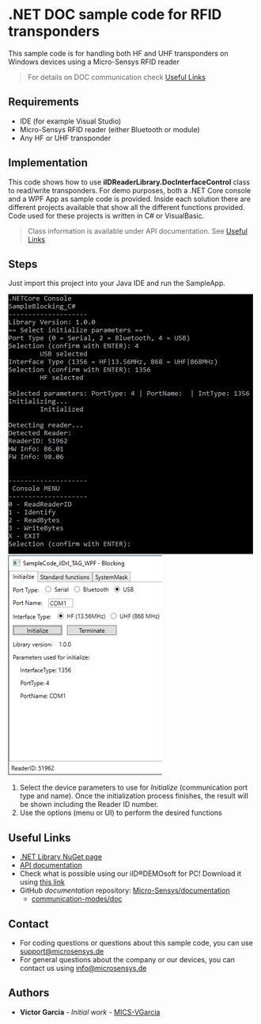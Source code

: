 # .NET DOC sample code for RFID transponders
This sample code is for handling both HF and UHF transponders on Windows devices using a Micro-Sensys RFID reader

> For details on DOC communication check [Useful Links](#Useful-Links) 

## Requirements
* IDE (for example Visual Studio)
* Micro-Sensys RFID reader (either Bluetooth or module)
* Any HF or UHF transponder

## Implementation
This code shows how to use **iIDReaderLibrary.DocInterfaceControl** class to read/write transponders. 
For demo purposes, both a .NET Core console and a WPF App as sample code is provided. Inside each solution there are different projects available that show all the different functions provided.
Code used for these projects is written in C# or VisualBasic.

> Class information is available under API documentation. See [Useful Links](#Useful-Links)

## Steps
Just import this project into your Java IDE and run the SampleApp.

![Screenshot](screenshot/SampleCode_TAG_Console.png) ![Screenshot](screenshot/SampleCode_TAG_WPF.png)

 1. Select the device parameters to use for *Initialize* (communication port type and name). Once the initialization process finishes, the result will be shown including the Reader ID number.
 2. Use the options (menu or UI) to perform the desired functions

## Useful Links
* [.NET Library NuGet page](https://www.nuget.org/packages/Microsensys.iIDReaderLibrary.DocInterfaceControl/)
* [API documentation](https://www.microsensys.de/downloads/DevSamples/Libraries/Windows/)
* Check what is possible using our iID®DEMOsoft for PC! Download it using [this link](https://www.microsensys.de/downloads/CDContent/Install/iID%c2%ae%20DEMOsoft.zip)
* GitHub *documentation* repository: [Micro-Sensys/documentation](https://github.com/Micro-Sensys/documentation)
	* [communication-modes/doc](https://github.com/Micro-Sensys/documentation/tree/master/communication-modes/doc)

## Contact

* For coding questions or questions about this sample code, you can use [support@microsensys.de](mailto:support@microsensys.de)
* For general questions about the company or our devices, you can contact us using [info@microsensys.de](mailto:info@microsensys.de)

## Authors

* **Victor Garcia** - *Initial work* - [MICS-VGarcia](https://github.com/MICS-VGarcia/)

